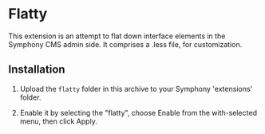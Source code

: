 # Flatty

This extension is an attempt to flat down interface elements in the Symphony 
CMS admin side. It comprises a .less file, for customization.  

## Installation

1. Upload the `flatty` folder in this archive to your Symphony 
   'extensions' folder.

2. Enable it by selecting the "flatty", choose Enable from the 
   with-selected menu, then click Apply.

